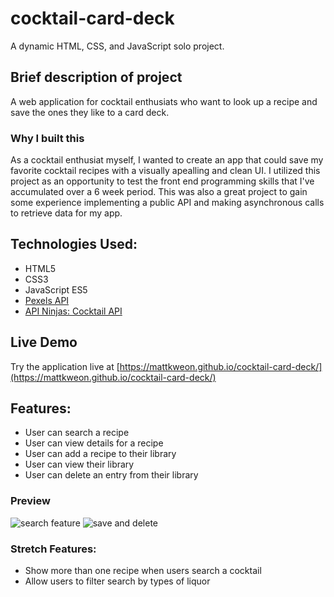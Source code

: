 # cocktail-card-deck

A dynamic HTML, CSS, and JavaScript solo project.

## Brief description of project
A web application for cocktail enthusiats who want to look up a recipe and save
the ones they like to a card deck.

### Why I built this
As a cocktail enthusiat myself, I wanted to create an app that could save my favorite
cocktail recipes with a visually apealling and clean UI. I utilized this project as
an opportunity to test the front end programming skills that I've accumulated over a
6 week period. This was also a great project to gain some experience implementing a
public API and making asynchronous calls to retrieve data for my app.

## Technologies Used:
- HTML5
- CSS3
- JavaScript ES5
- [Pexels API](https://www.pexels.com/api/documentation/)
- [API Ninjas: Cocktail API](https://api-ninjas.com/api/cocktail)

## Live Demo
Try the application live at [https://mattkweon.github.io/cocktail-card-deck/](https://mattkweon.github.io/cocktail-card-deck/)

## Features:
- User can search a recipe
- User can view details for a recipe
- User can add a recipe to their library
- User can view their library
- User can delete an entry from their library

### Preview
![search feature](preview-gifs/search-feature.gif)
![save and delete](preview-gifs/save-and-delete.gif)

### Stretch Features:
- Show more than one recipe when users search a cocktail
- Allow users to filter search by types of liquor
